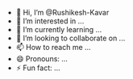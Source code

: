 - 👋 Hi, I’m @Rushikesh-Kavar
- 👀 I’m interested in ...
- 🌱 I’m currently learning ...
- 💞️ I’m looking to collaborate on ...
- 📫 How to reach me ...
- 😄 Pronouns: ...
- ⚡ Fun fact: ...

<!---
Rushikesh-Kavar/Rushikesh-Kavar is a ✨ special ✨ repository because its `README.md` (this file) appears on your GitHub profile.
You can click the Preview link to take a look at your changes.
--->
